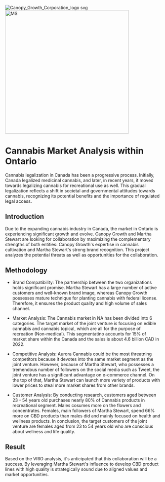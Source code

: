 
![Canopy_Growth_Corporation_logo svg](https://github.com/Yijin-Fu/Cannabis-Market-Analysis/assets/73370048/0eba30b6-ca26-46e0-ab01-5110769af937) <img width="400" alt="MS" src="https://github.com/Yijin-Fu/Cannabis-Market-Analysis/assets/73370048/e834b61b-9530-4116-a934-89565931909a">




# Cannabis Market Analysis within Ontario

Cannabis legalization in Canada has been a progressive process. Initially, Canada legalized medicinal cannabis, and later, in recent years, it moved towards legalizing cannabis for recreational use as well. This gradual legalization reflects a shift in societal and governmental attitudes towards cannabis, recognizing its potential benefits and the importance of regulated legal access.

## Introduction

Due to the expanding cannabis industry in Canada, the market in Ontario is experiencing significant growth and evolve. Canopy Growth and Martha Stewart are looking for collaboration by maximizing the complementary strengths of both entities: Canopy Growth's expertise in cannabis cultivation and Martha Stewart's strong brand recognition. This project analyzes the potential threats as well as opportunities for the collaboration.

## Methodology

- Brand Compatibility: The partnership between the two organizations holds significant promise. Martha Stewart has a large number of active customers and well-known brand image, whereas Canopy Growth possesses mature technique for planting cannabis with federal license. Therefore, it ensures the product quality and high volume of sales channel.

- Market Analysis: The Cannabis market in NA has been divided into 6 categories. The target market of the joint venture is focusing on edible cannabis and cannabis topical, which are all for the purpose of recreation (Non-medical). This segmentatino accounts for 15% of market share within the Canada and the sales is about 4.6 billion CAD in 2022.

- Competitive Analysis: Aurora Cannabis could be the most threatning competitors because it devotes into the same market segment as the joint venture. However, because of Martha Stewart, who possesses a tremendous number of followers on the social media such as Tweet, the joint venture has a significant advantage on e-commerce channel. On the top of that, Martha Stewart can launch more variety of products with lower prices to steal more market shares from other brands.

- Customer Analysis: By conducting research, customers aged between 23 - 54 years old purchases nearly 80% of Cannabis products in recreational segment. Males cosumes more on the flowers and concentrates. Females, main followers of Martha Stewart, spend 66% more on CBD products than males did and mainly focused on health and wellness products. In conclusion, the target customers of the joint venture are females aged from 23 to 54 years old who are conscious about wellness and life quality.

## Result

Based on the VRIO analysis, it's anticipated that this collaboration will be a success.  By leveraging Martha Stewart's influence to develop CBD product lines with high quality is strategically sound due to aligned values and market opportunities.
